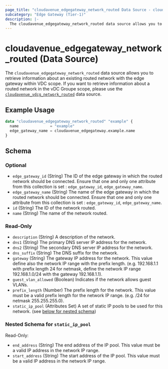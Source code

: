 ```yaml
---
page_title: "cloudavenue_edgegateway_network_routed Data Source - cloudavenue"
subcategory: "Edge Gateway (Tier-1)"
description: |-
  The cloudavenue_edgegateway_network_routed data source allows you to retrieve information about an existing routed network with the edge gateway within VDC scope. If you want to retrieve information about a routed network in the vDC Groupe scope, please use the cloudavenue_vdcg_network_routed https://registry.terraform.io/providers/orange-cloudavenue/cloudavenue/latest/docs/data-sources/vdcg_network_routed data source.
---
```


# cloudavenue_edgegateway_network_routed (Data Source)

The `cloudavenue_edgegateway_network_routed` data source allows you to retrieve information about an existing routed network with the edge gateway within VDC scope. If you want to retrieve information about a routed network in the vDC Groupe scope, please use the [`cloudavenue_vdcg_network_routed`](https://registry.terraform.io/providers/orange-cloudavenue/cloudavenue/latest/docs/data-sources/vdcg_network_routed) data source.

## Example Usage

```terraform
data "cloudavenue_edgegateway_network_routed" "example" {
  name              = "example"
  edge_gateway_name = cloudavenue_edgegateway.example.name
}
```

<!-- schema generated by tfplugindocs -->
## Schema

### Optional

- `edge_gateway_id` (String) The ID of the edge gateway in which the routed network should be connected. Ensure that one and only one attribute from this collection is set : `edge_gateway_id`, `edge_gateway_name`.
- `edge_gateway_name` (String) The name of the edge gateway in which the routed network should be connected. Ensure that one and only one attribute from this collection is set : `edge_gateway_id`, `edge_gateway_name`.
- `id` (String) The ID of the network routed.
- `name` (String) The name of the network routed.

### Read-Only

- `description` (String) A description of the network.
- `dns1` (String) The primary DNS server IP address for the network.
- `dns2` (String) The secondary DNS server IP address for the network.
- `dns_suffix` (String) The DNS suffix for the network.
- `gateway` (String) The gateway IP address for the network. This value define also the network IP range with the prefix length. (e.g. 192.168.1.1 with prefix length 24 for netmask, define the network IP range 192.168.1.0/24 with the gateway 192.168.1.1).
- `guest_vlan_allowed` (Boolean) Indicates if the network allows guest VLANs.
- `prefix_length` (Number) The prefix length for the network. This value must be a valid prefix length for the network IP range. (e.g. /24 for netmask 255.255.255.0).
- `static_ip_pool` (Attributes Set) A set of static IP pools to be used for this network. (see [below for nested schema](#nestedatt--static_ip_pool))

<a id="nestedatt--static_ip_pool"></a>
### Nested Schema for `static_ip_pool`

Read-Only:

- `end_address` (String) The end address of the IP pool. This value must be a valid IP address in the network IP range.
- `start_address` (String) The start address of the IP pool. This value must be a valid IP address in the network IP range.

